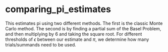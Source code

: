 # comparing_pi_estimates
This estimates pi using two different methods. The first is the classic Monte Carlo method. The second is by finding a partial sum of the Basel Problem, and then multiplying by 6 and taking the square root. For different thresholds of $\epsilon$ between our estimate and $\pi$, we determine how many trials/summands need to be used.
